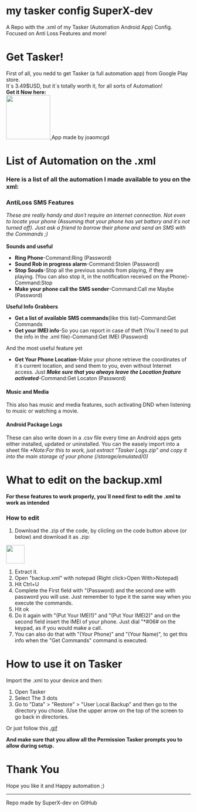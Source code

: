 # my tasker config SuperX-dev
 A Repo with the .xml of my Tasker (Automation Android App) Config. Focused on Anti Loss Features and more!
 <br>
 
 
 <h1>Get Tasker!</h1>
 First of all, you nedd to get Tasker (a full automation app) from Google Play store.
 <br>
 It´s 3.49$USD, but it´s totally worth it, for all sorts of Automation!
 <br>
 <b>Get it Now here:</b>
 <br>
 <a href="https://play.google.com/store/apps/details?id=net.dinglisch.android.taskerm&hl=pt_PT&gl=US">
 <img src="https://play.google.com/intl/en_us/badges/images/generic/en_badge_web_generic.png" alt:Tasker height=120>
 </a>
 App made by joaomcgd
 
 <h1>List of Automation on the .xml</h1>
 <h3>Here is a list of all the automation I made available to you on the xml:</h3>
 <h3>AntiLoss SMS Features</h3>
       <i>These are really handy and don´t require an internet connection. Not even to locate your phone (Assuming that your phone has yet battery and it´s not turned off). Just ask a friend to borrow their phone and send an SMS with the Commands ;)</i>
       <br>
       <br>
 <b>Sounds and useful</b>
 <br>
 <ul>
 <li><b>Ring Phone</b>-Command:Ring (Password)
 <li><b>Sound Rob in progress alarm</b>-Command:Stolen (Password)
 <li><b>Stop Souds</b>-Stop all the previous sounds from playing, if they are playing. (You can also stop it, in the notification received on the Phone)-Command:Stop
 <li><b>Make your phone call the SMS sender</b>-Command:Call me Maybe (Password)
  </ul>
  
  <b>Useful Info Grabbers</b>
 <ul>
 <li><b>Get a list of available SMS commands</b>(like this list)-Command:Get Commands
 <li><b>Get your IMEI info</b>-So you can report in case of theft (You´ll need to put the info in the .xml file)-Command:Get IMEI (Password)
 </ul>
 And the most useful feature yet
 <ul>
 <li><b>Get Your Phone Location</b>-Make your phone retrieve the coordinates of it´s current location, and send them to you, even without Internet access. Just <b><i>Make sure that you always leave the Location feature activated</i></b>-Command:Get Locaton (Password)
  </ul>
  
<h4>Music and Media</h4>
This also has music and media features, such activating DND when listening to music or watching a movie.

<h4>Android Package Logs</h4>
These can also write down in a .csv file every time an Android apps gets either installed, updated or uninstalled. You can the easely import into a sheet file
<i>*Note:For this to work, just extract "Tasker Logs.zip" and copy it into the main storage of your phone (/storage/emulated/0)</i>

  
 <h1>What to edit on the backup.xml</h1>
 <b>For these features to work properly, you´ll need first to edit the .xml to work as intended</b>
 <br>
 <h3>How to edit</h3>
 <ol>
 <li>Download the .zip of the code, by clicling on the code button above (or below) and download it as .zip:</li>
 </ol>
 <a href="/SuperX-dev/my-tasker-config-SuperX-dev/archive/refs/heads/main.zip"><img src="https://i.ibb.co/MnCR50p/code-button.png" height=50></a>
 <ol>
 <li>Extract it.</li>
 <li>Open "backup.xml" with notepad (Right click>Open With>Notepad)</li>
 <li>Hit Ctrl+U</li>
 <li>Complete the First field with "(Password) and the second one with password you will use. Just remember to type it the same way when you execute the commands.</li>
 <li>Hit ok</li>
 <li>Do it again with "(Put Your IMEI1)" and "(Put Your IMEI2)" and on the second field insert the IMEI of your phone. Just dial "*#06# on the keypad, as if you would make a call.</li>
 <li>You can also do that with "(Your Phone)" and "(Your Name)", to get this info when the "Get Commands" command is executed.</li>
 </ol>
 
 <h1>How to use it on Tasker</h1>
 Import the .xml to your device and then:
 <ol>
 <li>Open Tasker</li>
 <li>Select The 3 dots</li>
 <li>Go to "Data" > "Restore" > "User Local Backup" and then go to the directory you chose. (Use the upper arrow on the top of the screen to go back in directories.</li>
 </ol>
 
 Or just follow this <a href="https://github.com/SuperX-dev/my-tasker-config-SuperX-dev/blob/main/readme%20resources/Photos/Import%20backup.xml.gif">.gif</a>
 
 <b> And make sure that you allow all the Permission Tasker prompts you to allow during setup.</b>
 
<h1>Thank You</h1>
Hope you like it and Happy automation ;)
<hr>
Repo made by SuperX-dev on GitHub
